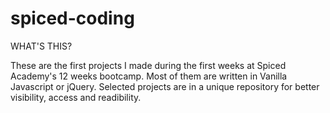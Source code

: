 # spiced-coding

WHAT'S THIS?

These are the first projects I made during the first weeks at Spiced Academy's 12 weeks bootcamp. Most of them are written in Vanilla Javascript or jQuery. Selected projects are in a unique repository for better visibility, access and readibility. 
